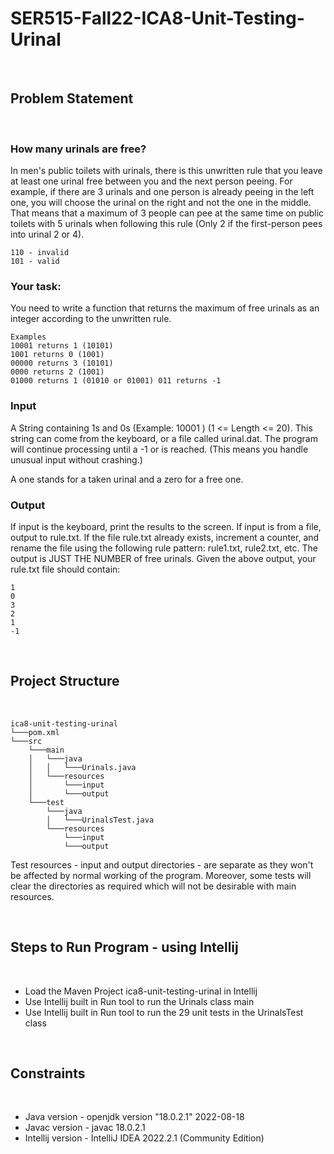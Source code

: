 # SER515-Fall22-ICA8-Unit-Testing-Urinal

<br>

## Problem Statement
<br>

### How many urinals are free?

In men's public toilets with urinals, there is this unwritten rule that you leave at least one urinal free between you and the next person peeing. For example, if there are 3 urinals and one person is already peeing in the left one, you will choose the urinal on the right and not the one in the middle. That means that a maximum of 3 people can pee at the same time on public toilets with 5 urinals when following this rule (Only 2 if the first-person pees into urinal 2 or 4).

```
110 - invalid
101 - valid
```

### Your task:

You need to write a function that returns the maximum of free urinals as an integer according to the unwritten rule.
```
Examples
10001 returns 1 (10101)
1001 returns 0 (1001)
00000 returns 3 (10101)
0000 returns 2 (1001)
01000 returns 1 (01010 or 01001) 011 returns -1
```

### Input

A String containing 1s and 0s (Example: 10001 ) (1 <= Length <= 20). This string can come from the keyboard, or a file called urinal.dat. The program will continue processing until a -1 or <eof> is reached. (This means you handle unusual
input without crashing.)

A one stands for a taken urinal and a zero for a free one.

### Output

If input is the keyboard, print the results to the screen. If input is from a file, output to rule.txt. If the file rule.txt already exists, increment a counter, and rename the file using the following rule pattern: rule1.txt, rule2.txt, etc. The output is JUST THE NUMBER of free urinals. Given the above output, your rule.txt file should contain:
```
1
0
3
2
1 
-1
```

<br>

## Project Structure

<br>

```
ica8-unit-testing-urinal
└───pom.xml
└───src
    └───main
    │   └───java
    │   │   └───Urinals.java
    │   └───resources
    │       └───input
    │       └───output
    └───test
        └───java
        │   └───UrinalsTest.java
        └───resources
            └───input
            └───output
```
Test resources - input and output directories - are separate as they won't be affected by normal working of the program. Moreover, some tests will clear the directories as required which will not be desirable with main resources.

<br>

## Steps to Run Program - using Intellij

<br>

- Load the Maven Project ica8-unit-testing-urinal in Intellij
- Use Intellij built in Run tool to run the Urinals class main
- Use Intellij built in Run tool to run the 29 unit tests in the UrinalsTest class

<br>

## Constraints

<br>

- Java version - openjdk version "18.0.2.1" 2022-08-18
- Javac version - javac 18.0.2.1
- Intellij version - IntelliJ IDEA 2022.2.1 (Community Edition)